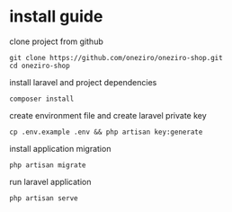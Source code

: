 # install guide

clone project from github

```
git clone https://github.com/oneziro/oneziro-shop.git 
cd oneziro-shop
```

install laravel and project dependencies
```
composer install
```
create environment file and create laravel private key
```
cp .env.example .env && php artisan key:generate 
```

install application migration
```
php artisan migrate
```

run laravel application
```
php artisan serve
```
